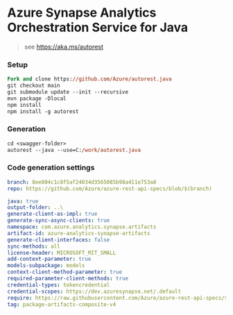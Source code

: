 # Azure Synapse Analytics Orchestration Service for Java

> see https://aka.ms/autorest

### Setup
```ps
Fork and clone https://github.com/Azure/autorest.java 
git checkout main
git submodule update --init --recursive
mvn package -Dlocal
npm install
npm install -g autorest
```

### Generation
```ps
cd <swagger-folder>
autorest --java --use=C:/work/autorest.java
```

### Code generation settings
```yaml
branch: 8ee804c1c8f5af24034d3565085b98a411e753a8
repo: https://github.com/Azure/azure-rest-api-specs/blob/$(branch)
```

```yaml
java: true
output-folder: ..\
generate-client-as-impl: true
generate-sync-async-clients: true
namespace: com.azure.analytics.synapse.artifacts
artifact-id: azure-analytics-synapse-artifacts
generate-client-interfaces: false
sync-methods: all
license-header: MICROSOFT_MIT_SMALL
add-context-parameter: true
models-subpackage: models
context-client-method-parameter: true
required-parameter-client-methods: true
credential-types: tokencredential
credential-scopes: https://dev.azuresynapse.net/.default
require: https://raw.githubusercontent.com/Azure/azure-rest-api-specs/$(branch)/specification/synapse/data-plane/readme.md
tag: package-artifacts-composite-v4
```
